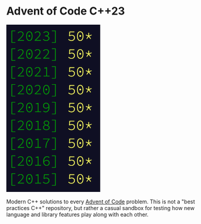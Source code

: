 # Advent of Code C++23

![screenshot from the advent of code website showing all 450 collected stars](./stars-450.png)

Modern C++ solutions to every [Advent of Code](https://adventofcode.com/2015/events) problem.
This is not a "best practices C++" repository, but rather a casual sandbox for testing how new language and library features play along with each other.
